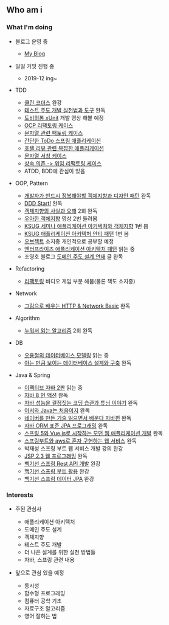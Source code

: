## Who am i

### What I'm doing

- 블로그 운영 중
  - [My Blog](https://medium.com/msolo021015)
  
- 일일 커밋 진행 중
  - 2019-12 ing~

- TDD
  - [클린 코더스](https://www.youtube.com/user/codetemplate/videos) 완강
  - [테스트 주도 개발 실천법과 도구](https://m.hanbit.co.kr/store/books/book_view.html?p_code=B3818551654) 완독
  - [토비의봄 xUnit](https://www.youtube.com/watch?v=tdKFZcZSJmg&t=1544s) 개발 영상 해볼 예정
  - [OCP 리팩토링 케이스](https://github.com/msbaek/practical-refactoring-cases) 
  - [문자열 관련 팩토링 케이스](https://github.com/msbaek/refactoring-cases)
  - [간단한 ToDo 스프링 애플리케이션](https://github.com/msbaek/todo)
  - [호텔 리뷰 관련 복잡한 애플리케이션](https://github.com/msbaek/hotel-review)
  - [문자열 서칭 케이스](https://github.com/msbaek/searcher-tdd)
  - [상속 의존 -> 위임 리팩토링 케이스](https://github.com/msbaek/breaking-inheritance-dependency)
  - ATDD, BDD에 관심이 있음

- OOP, Pattern
  - [개발자가 반드시 정복해야할 객체지향과 디자인 패턴](http://www.kyobobook.co.kr/product/detailViewKor.laf?mallGb=KOR&ejkGb=KOR&barcode=9788969090010) 완독
  - [DDD Start!](http://www.yes24.com/Product/Goods/27750871) 완독
  - [객체지향의 사실과 오해](http://www.yes24.com/Product/Goods/18249021) 2회 완독
  - [우아한 객체지향](https://www.youtube.com/watch?v=dJ5C4qRqAgA&t=1s) 영상 2번 돌려봄
  - [KSUG 세미나 애플리케이션 아키텍처와 객체지향](https://www.youtube.com/watch?v=26S4VFUWlJM&t=1316s) 1번 봄
  - [KSUG 애플리케이션 아키텍처 안티 패턴](https://www.youtube.com/watch?v=lauLn5MJG-0) 1번 봄
  - [오브젝트](http://www.yes24.com/Product/Goods/74219491) 소지중 개인적으로 공부할 예정
  - [엔터프라이즈 애플리케이션 아키텍처 패턴](http://www.yes24.com/Product/Goods/22384677) 읽는 중
  - 조영호 블로그 [도메인 주도 설계 연재](http://aeternum.egloos.com/category/Domain-Driven%20Design/page/3) 글 완독
  
- Refactoring
  - [리팩토링](https://www.hanbit.co.kr/store/books/look.php?p_code=B6952616555) 비디오 게임 부분 해봄(물론 책도 소지중)
  
- Network
  - [그림으로 배우는 HTTP & Network Basic](http://www.yes24.com/Product/Goods/15894097) 완독
  
- Algorithm
  - [누워서 읽는 알고리즘](http://www.yes24.com/Product/Goods/22380570) 2회 완독
  
- DB
  - [오용철의 데이터베이스 모델링](http://www.yes24.com/Product/Goods/4123384) 읽는 중
  - [아는 만큼 보이는 데이터베이스 설계와 구축](http://www.yes24.com/Product/Goods/3000991) 완독
  
- Java & Spring
  - [이펙티브 자바 2판](https://kyobobook.co.kr/product/detailViewKor.laf?mallGb=&ejkGb=KOR&barcode=9788986044768) 읽는 중
  - [자바 8 인 액션]() 완독
  - [자바 성능을 결정짓는 코딩 습관과 튜닝 이야기]() 완독
  - [어서와 Java는 처음이지]() 완독
  - [네이버를 만든 기술 읽으면서 배운다 자바편]() 완독
  - [자바 ORM 표준 JPA 프로그래밍]() 완독
  - [스프링 5와 Vue.js로 시작하는 모던 웹 애플리케이션 개발]() 완독
  - [스프링부트와 aws로 혼자 구현하는 웹 서비스]() 완독
  - 박재성 스프링 부트 웹 서비스 개발 강의 완강
  - [JSP 2.3 웹 프로그래밍]() 완독
  - [백기선 스프링 Rest API 개발]() 완강
  - [백기선 스프링 부트 활용]() 완강
  - [백기선 스프링 데이터 JPA]() 완강
  
### Interests

- 주된 관심사
  - 애플리케이션 아키텍처
  - 도메인 주도 설계
  - 객체지향 
  - 테스트 주도 개발
  - 더 나은 설계를 위한 실천 방법들
  - 자바, 스프링 관련 내용

- 앞으로 관심 있을 예정
  - 동시성
  - 함수형 프로그래밍
  - 컴퓨터 공학 기초
  - 자료구조 알고리즘
  - 영어 잘하는 법